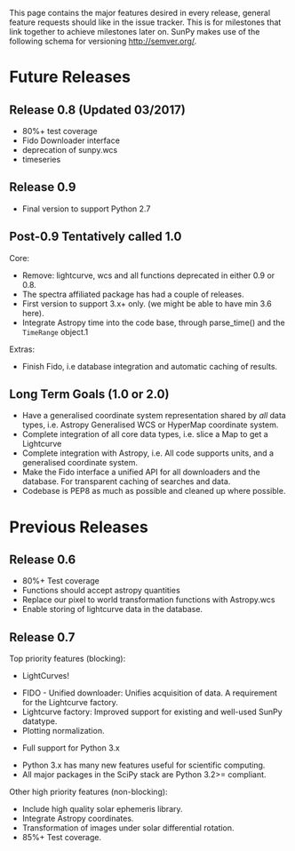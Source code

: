This page contains the major features desired in every release, general feature requests should like in the issue tracker. This is for milestones that link together to achieve milestones later on. SunPy makes use of the following schema for versioning http://semver.org/.

# Future Releases

## Release 0.8 (Updated 03/2017)
* 80%+ test coverage
* Fido Downloader interface
* deprecation of sunpy.wcs
* timeseries

## Release 0.9

* Final version to support Python 2.7

## Post-0.9 Tentatively called 1.0

Core:
* Remove: lightcurve, wcs and all functions deprecated in either 0.9 or 0.8.
* The spectra affiliated package has had a couple of releases.
* First version to support 3.x+ only. (we might be able to have min 3.6 here).
* Integrate Astropy time into the code base, through parse_time() and the `TimeRange` object.1

Extras:
* Finish Fido, i.e database integration and automatic caching of results.


## Long Term Goals (1.0 or 2.0)
* Have a generalised coordinate system representation shared by *all* data types, i.e. Astropy Generalised WCS or HyperMap coordinate system.
* Complete integration of all core data types, i.e. slice a Map to get a Lightcurve
* Complete integration with Astropy, i.e. All code supports units, and a generalised coordinate system.
* Make the Fido interface a unified API for all downloaders and the database. For transparent caching of searches and data.
* Codebase is PEP8 as much as possible and cleaned up where possible.

# Previous Releases

## Release 0.6
* 80%+ Test coverage
* Functions should accept astropy quantities
* Replace our pixel to world transformation functions with Astropy.wcs
* Enable storing of lightcurve data in the database.

## Release 0.7

Top priority features (blocking):
* LightCurves!
 - FIDO - Unified downloader: Unifies acquisition of data. A requirement for the Lightcurve factory.
 - Lightcurve factory: Improved support for existing and well-used SunPy datatype.
 - Plotting normalization.
* Full support for Python 3.x
 - Python 3.x has many new features useful for scientific computing.
 - All major packages in the SciPy stack are Python 3.2>= compliant.

Other high priority features (non-blocking):
* Include high quality solar ephemeris library.
* Integrate Astropy coordinates.
* Transformation of images under solar differential rotation.
* 85%+ Test coverage.
